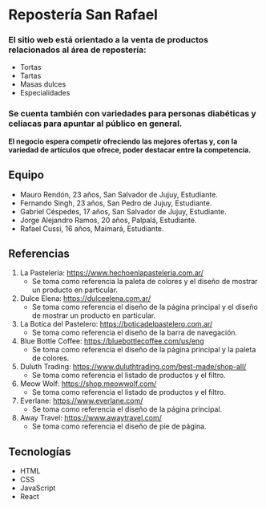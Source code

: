 # Repostería San Rafael
### El sitio web está orientado a la venta de productos relacionados al área de repostería:

- Tortas
- Tartas
- Masas dulces
- Especialidades
  
### Se cuenta también con variedades para personas diabéticas y celíacas para apuntar al público en general.
**El negocio espera competir ofreciendo las mejores ofertas y, con la variedad de artículos que ofrece, poder destacar entre la competencia.**

## Equipo

- Mauro Rendón, 23 años, San Salvador de Jujuy, Estudiante.
- Fernando Singh, 23 años, San Pedro de Jujuy, Estudiante.
- Gabriel Céspedes, 17 años, San Salvador de Jujuy, Estudiante.
- Jorge Alejandro Ramos, 20 años, Palpalá, Estudiante.
- Rafael Cussi, 16 años, Maimará, Estudiante.

## Referencias

1. La Pastelería: https://www.hechoenlapasteleria.com.ar/
   - Se toma como referencia la paleta de colores y el diseño de mostrar un producto en particular.
2. Dulce Elena: https://dulceelena.com.ar/
   - Se toma como referencia el diseño de la página principal y el diseño de mostrar un producto en particular.
3. La Botica del Pastelero: https://boticadelpastelero.com.ar/
   - Se toma como referencia el diseño de la barra de navegación.
4. Blue Bottle Coffee: https://bluebottlecoffee.com/us/eng
   - Se toma como referencia el diseño de la página principal y la paleta de colores.
5. Duluth Trading: https://www.duluthtrading.com/best-made/shop-all/
   - Se toma como referencia el listado de productos y el filtro.
6. Meow Wolf: https://shop.meowwolf.com/
   - Se toma como referencia el listado de productos y el filtro.
7. Everlane: https://www.everlane.com/
   - Se toma como referencia el diseño de la página principal.
8. Away Travel: https://www.awaytravel.com/
   - Se toma como referencia el diseño de pie de página.

## Tecnologías
- HTML
- CSS
- JavaScript
- React
